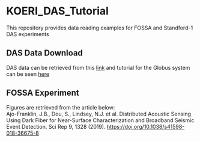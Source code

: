 # KOERI_DAS_Tutorial
This repository provides data reading examples for FOSSA and Standford-1 DAS experiments

## DAS Data Download

DAS data can be retrieved from this [link](https://app.globus.org/file-manager?origin_id=706e304c-5def-11ec-9b5c-f9dfb1abb183&origin_path=%2F) and 
tutorial for the Globus system can be seen [here](https://youtu.be/bpnVcAN99WY)

## FOSSA Experiment

Figures are retrieved from the article below: \
Ajo-Franklin, J.B., Dou, S., Lindsey, N.J. et al. Distributed Acoustic Sensing Using Dark Fiber for Near-Surface Characterization and Broadband Seismic Event Detection. Sci Rep 9, 1328 (2019). https://doi.org/10.1038/s41598-018-36675-8
